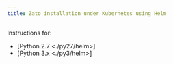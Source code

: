 ```yaml
---
title: Zato installation under Kubernetes using Helm
---
```


Instructions for:

-   [Python 2.7 \<./py27/helm\>]
-   [Python 3.x \<./py3/helm\>]
